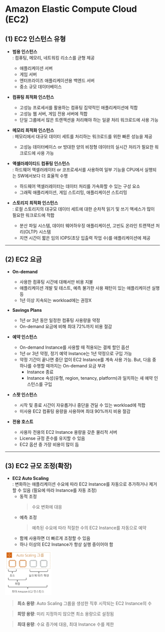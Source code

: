 Amazon Elastic Compute Cloud (EC2)
==================================


## (1) EC2 인스턴스 유형
* **범용 인스턴스**   
: 컴퓨팅, 메모리, 네트워킹 리소스를 균형 제공
    - 애플리케이션 서버
    - 게임 서버
    - 엔터프라이즈 애플리케이션용 백엔드 서버
    - 중소 규모 데이터베이스


* **컴퓨팅 최적화 인스턴스**   
    - 고성능 프로세서를 활용하는 컴퓨팅 집약적인 애플리케이션에 적합
    - 고성능 웹 서버, 게임 전용 서버에 적합
    - 단일 그룹에서 많은 트랜잭션을 처리해야 하는 일괄 처리 워크로드에 사용 가능


* **메모리 최적화 인스턴스**   
: 메모리에서 대규모 데이터 세트를 처리하는 워크로드를 위한 빠른 성능을 제공
    - 고성능 데이터베이스 or 방대한 양의 비정형 데이터의 실시간 처리가 필요한 워크로드에 사용 가능


* **액셀러레이티드 컴퓨팅 인스턴스**   
: 하드웨어 액셀러레이터 or 코프로세서를 사용하여 일부 기능을 CPU에서 실행되는 SW에서보다 더 효율적 수행
    - 하드웨어 액셀러레이터는 데이터 처리를 가속화할 수 있는 구성 요소
    - 그래픽 애플리케이션, 게임 스트리밍, 애플리케이션 스트리밍

* **스토리지 최적화 인스턴스**   
: 로컬 스토리지의 대규모 데이터 세트에 대한 순차적 읽기 및 쓰기 액세스가 많이 필요한 워크로드에 적합
    - 분산 파일 시스템, 데이터 웨어하우징 애플리케이션, 고빈도 온라인 트랜잭션 처리(OLTP) 시스템
    - 지연 시간이 짧은 임의 IOPS(초당 입출력 작업 수)를 애플리케이션에 제공

- - -
## (2) EC2 요금
* **On-demand**
    - 사용한 컴퓨팅 시간에 대해서만 비용 지불
    - 애플리케이션 개발 및 테스트, 예측 불가한 사용 패턴이 있는 애플리케이션 실행 등
    - 1년 이상 지속되는 workload에는 권장X

* **Savings Plans**
    - 1년 or 3년 동안 일정한 컴퓨팅 사용량을 약정
    - On-demand 요금에 비해 최대 72%까지 비용 절감

* **예약 인스턴스**
    - On-demand Instance를 사용할 때 적용되는 결제 할인 옵션
    - 1년 or 3년 약정, 정기 예약 Instance는 1년 약정으로 구입 가능
    - 약정 기간이 끝나면 중단 없이 EC2 Instance를 계속 사용 가능. But, 다음 중 하나를 수행할 때까지는 On-demand 요금 부과
        - Instance 종료
        - Instance 속성(유형, region, tenancy, platform)과 일치하는 새 예약 인스턴스를 구입

* **스팟 인스턴스**
    - 시작 및 종료 시간이 자유롭거나 중단을 견딜 수 있는 workload에 적합
    - 미사용 EC2 컴퓨팅 용량을 사용하며 최대 90%까지 비용 절감
    

* **전용 호스트**
    - 사용자 전용의 EC2 Instance 용량을 갖춘 물리적 서버
    - License 규정 준수를 유지할 수 있음
    - EC2 옵션 중 가장 비용이 많이 듬

- - -
## (3) EC2 규모 조정(확장)  
* **EC2 Auto Scaling**   
    : 변화하는 애플리케이션 수요에 따라 EC2 Instance를 자동으로 추가하거나 제거할 수 있음 (필요에 따라 Instance를 자동 조정)
    - 동적 조정
        > 수요 변화에 대응
    - 예측 조정
        > 예측된 수요에 따라 적절한 수의 EC2 Instance를 자동으로 예약
    - 함께 사용하면 더 빠르게 조정할 수 있음
    - 하나 이상의 EC2 Instance가 항상 실행 중이어야 함

<img src="https://github.com/Hakunam97/TIL/blob/master/AWS/images/Auto_Scaling%EA%B7%B8%EB%A3%B9.jpg" width="30%" height="20%" title="Auto_Scaling_Group" alt="Auto_Scaling_Group"></img>
> **최소 용량**: Auto Scaling 그룹을 생성한 직후 시작되는 EC2 Instance의 수   

> **희망 용량**: 미리 지정하지 않으면 최소 용량으로 설정됨   

> **최대 용량**: 수요 증가에 대응, 최대 Instance 수를 제한

